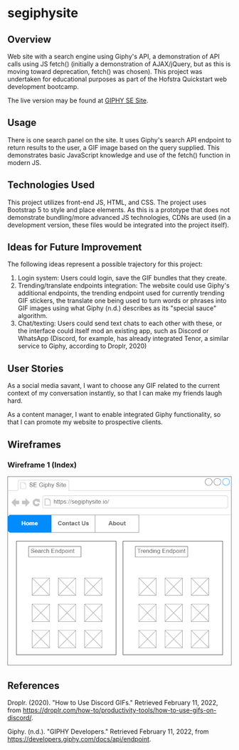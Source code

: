 # segiphysite

## Overview
Web site with a search engine using Giphy's API, a demonstration of API calls using JS fetch() (initially a demonstration of AJAX/jQuery, but as this is moving toward deprecation, fetch() was chosen). This project was undertaken for educational purposes as part of the Hofstra Quickstart web development bootcamp.

The live version may be found at [GIPHY SE Site](https://stoneneedle.github.io/segiphysite).

## Usage
There is one search panel on the site. It uses Giphy's search API endpoint to return results to the user, a GIF image based on the query supplied. This demonstrates basic JavaScript knowledge and use of the fetch() function in modern JS.

## Technologies Used
This project utilizes front-end JS, HTML, and CSS. The project uses Bootstrap 5 to style and place elements. As this is a prototype that does not demonstrate bundling/more advanced JS technologies, CDNs are used (in a development version, these files would be integrated into the project itself).

## Ideas for Future Improvement
The following ideas represent a possible trajectory for this project:

1. Login system: Users could login, save the GIF bundles that they create.
1. Trending/translate endpoints integration: The website could use Giphy's additional endpoints, the trending endpoint used for currently trending GIF stickers, the translate one being used to turn words or phrases into GIF images using what Giphy (n.d.) describes as its "special sauce" algorithm.
1. Chat/texting: Users could send text chats to each other with these, or the interface could itself mod an existing app, such as Discord or WhatsApp (Discord, for example, has already integrated Tenor, a similar service to Giphy, according to Droplr, 2020)

## User Stories
As a social media savant, I want to choose any GIF related to the current context of my conversation instantly, so that I can make my friends laugh hard.

As a content manager, I want to enable integrated Giphy functionality, so that I can promote my website to prospective clients.

## Wireframes

### Wireframe 1 (Index)
![Wireframe 1](https://github.com/stoneneedle/segiphysite/blob/main/img/SEGiphySite.drawio.png?raw=true "SE Giphy Site Index")

## References
Droplr. (2020). "How to Use Discord GIFs." Retrieved February 11, 2022, from https://droplr.com/how-to/productivity-tools/how-to-use-gifs-on-discord/.

Giphy. (n.d.). "GIPHY Developers." Retrieved February 11, 2022, from https://developers.giphy.com/docs/api/endpoint.
